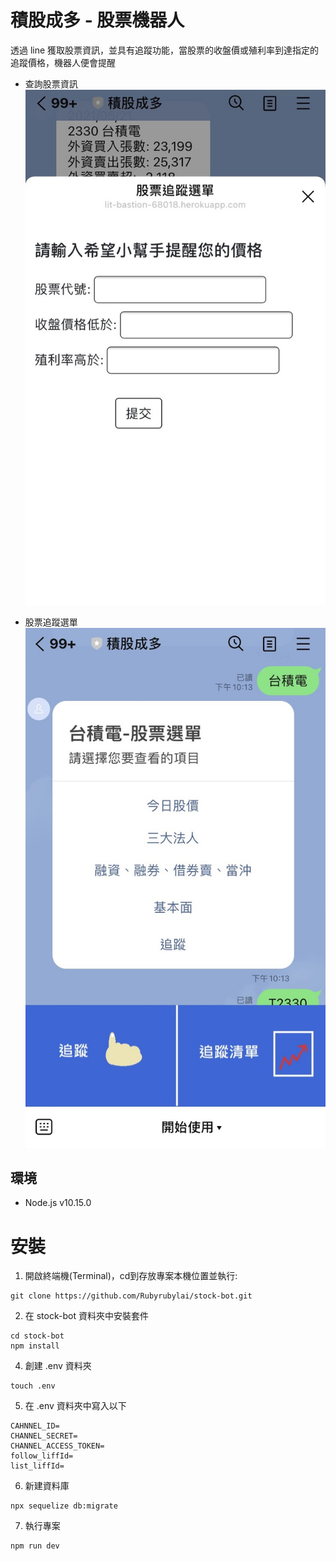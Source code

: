 # 積股成多 - 股票機器人
透過 line 獲取股票資訊，並具有追蹤功能，當股票的收盤價或殖利率到達指定的追蹤價格，機器人便會提醒

+ 查詢股票資訊
![image](https://github.com/Rubyrubylai/stock-bot/blob/master/liff.jpg)

+ 股票追蹤選單
![image](https://github.com/Rubyrubylai/stock-bot/blob/master/message.jpg)

## 環境
+ Node.js v10.15.0

# 安裝
1. 開啟終端機(Terminal)，cd到存放專案本機位置並執行:
```
git clone https://github.com/Rubyrubylai/stock-bot.git
```
2. 在 stock-bot 資料夾中安裝套件
```
cd stock-bot
npm install
```
4. 創建 .env 資料夾
```
touch .env
```
5. 在 .env 資料夾中寫入以下
```
CAHNNEL_ID=
CHANNEL_SECRET=
CHANNEL_ACCESS_TOKEN=
follow_liffId=
list_liffId=
```
6. 新建資料庫
```
npx sequelize db:migrate
```
7. 執行專案
```
npm run dev
```